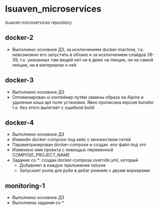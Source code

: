 # Isuaven_microservices
Isuaven microservices repository

## docker-2
- Выполнено основное ДЗ, за исключением docker-machine, т.к. невозможно его запустить в облаке и за исключением слайдов 38-39, т.к. указанных там вещей нет ни в демо на лекции, ни на самой лекции, ни в материалах к ней

## docker-3
- Выполнено основное ДЗ
- Оптимизирован ui контейнер путём замены образа на Alpine и удаления кэша apt поле установки. Явно прописана версия bundler т.к. без этого вылетает с ошибкой build

## docker-4
- Выполнено основное ДЗ
- Изменён docker-compose под кейс с множеством сетей
- Параметризирован docker-compose и создан .env файл под это
- Изменено имя проекта с помощью переменной COMPOSE\_PROJECT\_NAME
- Задание со \*: создан docker-compose.override.yml, который
  - Добавляет в каждое приложение volume
  - Запускает puma для руби в дебаг режиме с двумя воркерами

## monitoring-1
- Выполнено основное ДЗ
- Выполнены задания со \*
